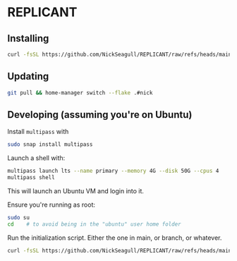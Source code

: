 # REPLICANT

## Installing 

```bash
curl -fsSL https://github.com/NickSeagull/REPLICANT/raw/refs/heads/main/initialize.sh | bash
```



## Updating

```bash
git pull && home-manager switch --flake .#nick
```

## Developing (assuming you're on Ubuntu)

Install `multipass` with

```bash
sudo snap install multipass
```

Launch a shell with:

```bash
multipass launch lts --name primary --memory 4G --disk 50G --cpus 4
multipass shell
```

This will launch an Ubuntu VM and login into it.

Ensure you're running as root:

```bash
sudo su
cd    # to avoid being in the "ubuntu" user home folder
```

Run the initialization script.
Either the one in main, or branch, or whatever.

```bash
curl -fsSL https://github.com/NickSeagull/REPLICANT/raw/refs/heads/main/initialize.sh | bash
```

